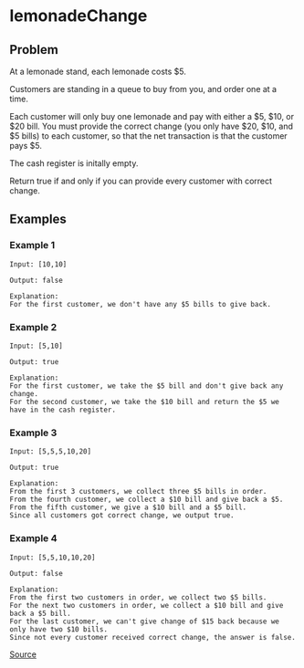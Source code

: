 # lemonadeChange

## Problem

At a lemonade stand, each lemonade costs $5. 

Customers are standing in a queue to buy from you, and order one at a time. 

Each customer will only buy one lemonade and pay with either a $5, $10, or $20 bill.  You must provide the correct change (you only have $20, $10, and $5 bills) to each customer, so that the net transaction is that the customer pays $5.

The cash register is initally empty. 

Return true if and only if you can provide every customer with correct change.

## Examples

### Example 1
```
Input: [10,10]

Output: false

Explanation: 
For the first customer, we don't have any $5 bills to give back. 
```

### Example 2
```
Input: [5,10]

Output: true

Explanation: 
For the first customer, we take the $5 bill and don't give back any change.
For the second customer, we take the $10 bill and return the $5 we have in the cash register.
```

### Example 3
```
Input: [5,5,5,10,20]

Output: true 

Explanation:
From the first 3 customers, we collect three $5 bills in order.
From the fourth customer, we collect a $10 bill and give back a $5.
From the fifth customer, we give a $10 bill and a $5 bill.
Since all customers got correct change, we output true.
```

### Example 4
```
Input: [5,5,10,10,20]

Output: false

Explanation: 
From the first two customers in order, we collect two $5 bills.
For the next two customers in order, we collect a $10 bill and give back a $5 bill.
For the last customer, we can't give change of $15 back because we only have two $10 bills.
Since not every customer received correct change, the answer is false.
```

[Source](https://leetcode.com/problems/lemonade-change/)
